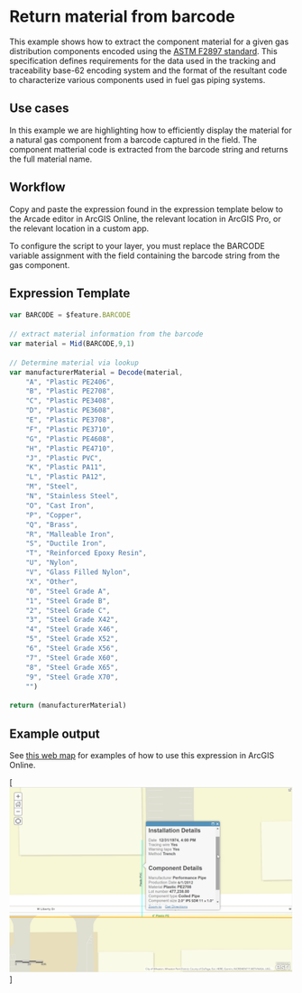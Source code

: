 # Return material from barcode

This example shows how to extract the component material for a given gas distribution components encoded using the [ASTM F2897 standard](https://www.astm.org/Standards/F2897.htm). This specification defines requirements for the data used in the tracking and traceability base-62 encoding system and the format of the resultant code to characterize various components used in fuel gas piping systems.

## Use cases

In this example we are highlighting how to efficiently display the material for a natural gas component from a barcode captured in the field. The component matterial code is extracted from the barcode string and returns the full material name.

## Workflow

Copy and paste the expression found in the expression template below to the Arcade editor in ArcGIS Online, the relevant location in ArcGIS Pro, or the relevant location in a custom app.

To configure the script to your layer, you must replace the BARCODE variable assignment with the field containing the barcode string from the gas component.  

## Expression Template

```js
var BARCODE = $feature.BARCODE

// extract material information from the barcode
var material = Mid(BARCODE,9,1)

// Determine material via lookup
var manufacturerMaterial = Decode(material,
    "A", "Plastic PE2406",
    "B", "Plastic PE2708",
    "C", "Plastic PE3408",
    "D", "Plastic PE3608",
    "E", "Plastic PE3708",
    "F", "Plastic PE3710",
    "G", "Plastic PE4608",
    "H", "Plastic PE4710",
    "J", "Plastic PVC",
    "K", "Plastic PA11",
    "L", "Plastic PA12",
    "M", "Steel",
    "N", "Stainless Steel",
    "O", "Cast Iron",
    "P", "Copper",
    "Q", "Brass",
    "R", "Malleable Iron",
    "S", "Ductile Iron",
    "T", "Reinforced Epoxy Resin",
    "U", "Nylon",
    "V", "Glass Filled Nylon", 
    "X", "Other",
    "0", "Steel Grade A",
    "1", "Steel Grade B",
    "2", "Steel Grade C",
    "3", "Steel Grade X42",
    "4", "Steel Grade X46",
    "5", "Steel Grade X52",
    "6", "Steel Grade X56",
    "7", "Steel Grade X60",
    "8", "Steel Grade X65",
    "9", "Steel Grade X70",
    "")
                    
return (manufacturerMaterial)
```

## Example output

See [this web map](https://www.arcgis.com/home/webmap/viewer.html?webmap=e45ac63435f247fa895347ef77894d03&extent=-88.1198,41.8638,-88.1183,41.8646) for examples of how to use this expression in ArcGIS Online.

[![barcode expressions](./images/barcode-expressions.png)]